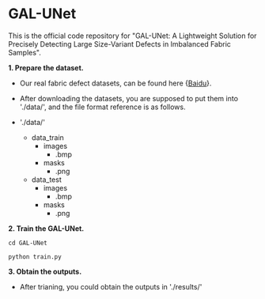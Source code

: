# GAL-UNet
This is the official code repository for "GAL-UNet: A Lightweight Solution for Precisely Detecting Large Size-Variant Defects in Imbalanced Fabric Samples".

**1. Prepare the dataset.**

- Our real fabric defect datasets, can be found here {[Baidu](https://pan.baidu.com/s/1TVPcnBtS_1hciz5GpxNRdw?pwd=b3ap)}. 

- After downloading the datasets, you are supposed to put them into './data/', and the file format reference is as follows.

- './data/'
  - data_train
    - images
      - .bmp
    - masks
      - .png
  - data_test
    - images
      - .bmp
    - masks
      - .png

**2. Train the GAL-UNet.**
```
cd GAL-UNet
```
```
python train.py
```

**3. Obtain the outputs.**
- After trianing, you could obtain the outputs in './results/'
